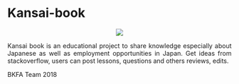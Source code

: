 # Kansai-book

<p align="center"><img src="https://i.imgur.com/XT7w71O.png"></p>

<p align="justify">Kansai book is an educational project to share knowledge especially about Japanese as well as employment opportunities in Japan. Get ideas from stackoverflow, users can post lessons, questions and others reviews, edits.</p>

<p>BKFA Team 2018</p>